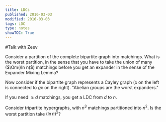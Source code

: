```yaml
---
title: LDCs
published: 2016-03-03
modified: 2016-03-03
tags: LDC
type: notes
showTOC: True
---
```


#Talk with Zeev

Consider a partition of the complete bipartite graph into matchings. What is the worst partition, in the sense that you have to take the union of many ($\Om(\ln n)$) matchings before you get an expander in the sense of the Expander Mixing Lemma?

Now consider if the bipartite graph represents a Cayley graph ($x$ on the left is connected to $gx$ on the right). "Abelian groups are the worst expanders."

If you need $\ge d$ matchings, you get a LDC from $d$ to $n$. 

Consider tripartite hypergraphs, with $n^3$ matchings partitioned into $n^2$. Is the worst partition take $(\ln n)^2$?


